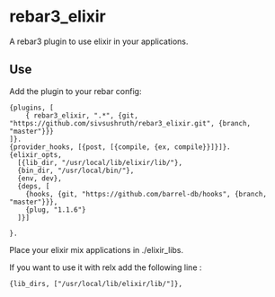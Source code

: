 rebar3_elixir
=====

A rebar3 plugin to use elixir in your applications.


Use
---

Add the plugin to your rebar config:

    {plugins, [
        { rebar3_elixir, ".*", {git, "https://github.com/sivsushruth/rebar3_elixir.git", {branch, "master"}}}
    ]}.
    {provider_hooks, [{post, [{compile, {ex, compile}}]}]}.
    {elixir_opts, 
      [{lib_dir, "/usr/local/lib/elixir/lib/"},
      {bin_dir, "/usr/local/bin/"},
      {env, dev},
      {deps, [
        {hooks, {git, "https://github.com/barrel-db/hooks", {branch, "master"}}},
        {plug, "1.1.6"}
      ]}]
        
    }.

Place your elixir mix applications in ./elixir_libs.

If you want to use it with relx add the following line :

    {lib_dirs, ["/usr/local/lib/elixir/lib/"]},
